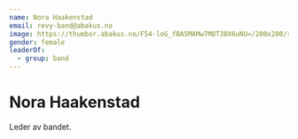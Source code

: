 ```yaml
---
name: Nora Haakenstad
email: revy-band@abakus.no
image: https://thumbor.abakus.no/F54-loG_fBA5MAMw7M8T38X6uNU=/200x200/received_285555524396392.jpeg
gender: female
leaderOf:
  - group: band
---
```


# Nora Haakenstad

Leder av bandet.
